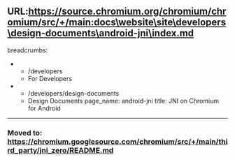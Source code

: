 URL:https://source.chromium.org/chromium/chromium/src/+/main:docs\website\site\developers\design-documents\android-jni\index.md
---
breadcrumbs:
- - /developers
  - For Developers
- - /developers/design-documents
  - Design Documents
page_name: android-jni
title: JNI on Chromium for Android
---

### Moved to: <https://chromium.googlesource.com/chromium/src/+/main/third_party/jni_zero/README.md>
